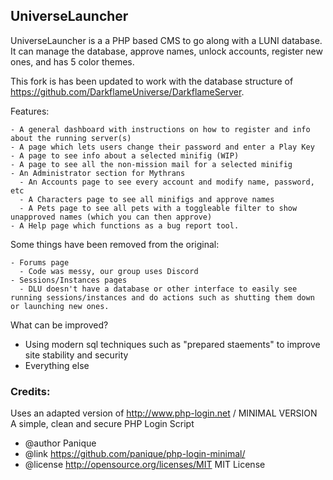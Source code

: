 ## UniverseLauncher

UniverseLauncher is a a PHP based CMS to go along with a LUNI database. It can manage the database, approve names, unlock accounts, register new ones,
and has 5 color themes.

This fork is has been updated to work with the database structure of  https://github.com/DarkflameUniverse/DarkflameServer.

Features:
```
- A general dashboard with instructions on how to register and info about the running server(s)
- A page which lets users change their password and enter a Play Key
- A page to see info about a selected minifig (WIP)
- A page to see all the non-mission mail for a selected minifig
- An Administrator section for Mythrans
  - An Accounts page to see every account and modify name, password, etc
  - A Characters page to see all minifigs and approve names
  - A Pets page to see all pets with a toggleable filter to show unapproved names (which you can then approve)
- A Help page which functions as a bug report tool.
```

Some things have been removed from the original:
```
- Forums page
  - Code was messy, our group uses Discord
- Sessions/Instances pages
  - DLU doesn't have a database or other interface to easily see running sessions/instances and do actions such as shutting them down or launching new ones.
```


What can be improved?
- Using modern sql techniques such as "prepared staements" to improve site stability and security
- Everything else

### Credits:
Uses an adapted version of
http://www.php-login.net / MINIMAL VERSION
A simple, clean and secure PHP Login Script
* @author Panique
* @link https://github.com/panique/php-login-minimal/
* @license http://opensource.org/licenses/MIT MIT License
